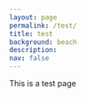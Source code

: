 ```yaml
---
layout: page
permalink: /test/
title: test
background: beach
description:
nav: false
---
```


This is a test page